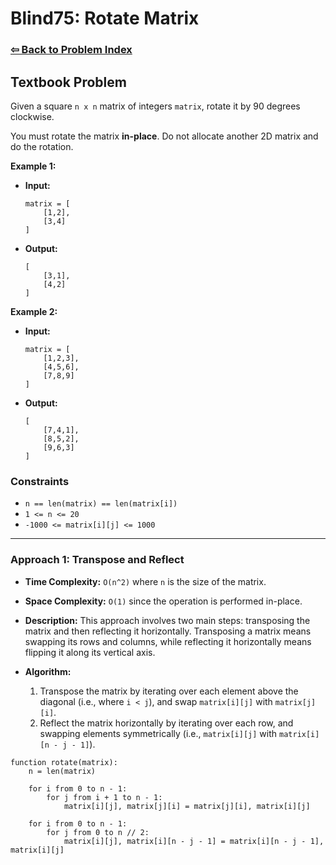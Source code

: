 # Blind75: Rotate Matrix

### [⇦ Back to Problem Index](../../index.md)

## Textbook Problem

Given a square `n x n` matrix of integers `matrix`, rotate it by 90 degrees clockwise.

You must rotate the matrix **in-place**. Do not allocate another 2D matrix and do the rotation.

**Example 1:**

-   **Input:**
    ```
    matrix = [
        [1,2],
        [3,4]
    ]
    ```
-   **Output:**
    ```
    [
        [3,1],
        [4,2]
    ]
    ```

**Example 2:**

-   **Input:**
    ```
    matrix = [
        [1,2,3],
        [4,5,6],
        [7,8,9]
    ]
    ```
-   **Output:**
    ```
    [
        [7,4,1],
        [8,5,2],
        [9,6,3]
    ]
    ```

### Constraints

-   `n == len(matrix) == len(matrix[i])`
-   `1 <= n <= 20`
-   `-1000 <= matrix[i][j] <= 1000`

---

### Approach 1: Transpose and Reflect

-   **Time Complexity:** `O(n^2)` where `n` is the size of the matrix.
-   **Space Complexity:** `O(1)` since the operation is performed in-place.
-   **Description:** This approach involves two main steps: transposing the matrix and then reflecting it horizontally. Transposing a matrix means swapping its rows and columns, while reflecting it horizontally means flipping it along its vertical axis.
-   **Algorithm:**

    1. Transpose the matrix by iterating over each element above the diagonal (i.e., where `i < j`), and swap `matrix[i][j]` with `matrix[j][i]`.
    2. Reflect the matrix horizontally by iterating over each row, and swapping elements symmetrically (i.e., `matrix[i][j]` with `matrix[i][n - j - 1]`).

```pseudo
function rotate(matrix):
	n = len(matrix)

	for i from 0 to n - 1:
		for j from i + 1 to n - 1:
			matrix[i][j], matrix[j][i] = matrix[j][i], matrix[i][j]

	for i from 0 to n - 1:
		for j from 0 to n // 2:
			matrix[i][j], matrix[i][n - j - 1] = matrix[i][n - j - 1], matrix[i][j]
```
